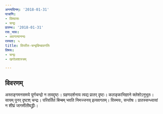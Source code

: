 ```yaml
---
अन्त्यदिनम्: '2018-01-31'
पात्राणि:
- विश्वासः
- चन्द्रः
प्रारम्भः: '2018-01-31'
रसः_भावः:
- अवगत्यानन्दः
रस्यता: ५
title: विपरीत-चन्द्रबिम्बावगतिः
विषयः:
- चन्द्रः
- खगोलशास्त्रम्

---
```


## विवरणम्
अस्तङ्गमनसमये पूर्णचन्द्रो न तावद्दृष्टः। ग्रहणदर्शनाय त्वद्य प्रातर् दृष्टः। कलङ्काभिज्ञाने क्लेशोऽनुभूतः। सायम् पुनर् दृष्टश् चन्द्रः। परिवर्तितं बिम्बम् भवति निमज्जनय् इत्यवगतम्। विस्मयः, सन्तोषः। प्रातस्सन्ध्यायां न शीघ्रं जागर्मीतीषद्ध्रीः।

